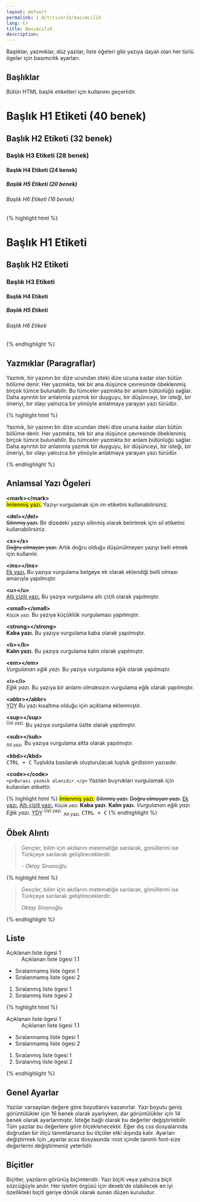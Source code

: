 ```yaml
---
layout: default
permalink: 1.0/tr/icerik/basimcilik
lang: tr
title: Basımcılık
description: 
---
```


<p class="girlik">
  Başlıklar, yazmıklar, düz yazılar, liste öğeleri gibi yazıya dayalı olan her türlü ögeler için basımcılık ayarları.
</p>
<h2>Başlıklar</h2>
<p>
  Bütün HTML başlık etiketleri için kullanımı geçerlidir. 
</p>
<div class="örnek">
<div class="önizleme">
  <h1>Başlık H1 Etiketi (40 benek)</h1>
  <h2>Başlık H2 Etiketi (32 benek)</h2>
  <h3>Başlık H3 Etiketi (28 benek)</h3>
  <h4>Başlık H4 Etiketi (24 benek)</h4>
  <h5>Başlık H5 Etiketi (20 benek)</h5>
  <h6>Başlık H6 Etiketi (16 benek)</h6>
</div>
</div>
{% highlight html %}
    <h1>Başlık H1 Etiketi</h1>
    <h2>Başlık H2 Etiketi</h2>
    <h3>Başlık H3 Etiketi</h3>
    <h4>Başlık H4 Etiketi</h4>
    <h5>Başlık H5 Etiketi</h5>
    <h6>Başlık H6 Etiketi</h6>
{% endhighlight %}

<br>
<h2>Yazmıklar (Paragraflar)</h2>
<div class="örnek">
<div class="önizleme">
  <p>
    Yazmık, bir yazının bir dize ucundan öteki dize ucuna kadar olan bütün bölüme denir. Her yazmıkta, tek bir ana düşünce çevresinde öbeklenmiş birçok tümce bulunabilir. Bu tümceler yazmıkta bir anlam bütünlüğü sağlar. Daha ayrıntılı bir anlatımla yazmık bir duyguyu, bir düşünceyi, bir isteği, bir öneriyi, bir olayı yalnızca bir yönüyle anlatmaya yarayan yazı türüdür.
  </p>
</div>
</div>
{% highlight html %}
    <p>
      Yazmık, bir yazının bir dize ucundan öteki dize ucuna kadar olan bütün bölüme denir. Her yazmıkta, tek bir ana düşünce çevresinde öbeklenmiş birçok tümce bulunabilir. Bu tümceler yazmıkta bir anlam bütünlüğü sağlar. Daha ayrıntılı bir anlatımla yazmık bir duyguyu, bir düşünceyi, bir isteği, bir öneriyi, bir olayı yalnızca bir yönüyle anlatmaya yarayan yazı türüdür.
    </p>
{% endhighlight %}

<br>
<h2>Anlamsal Yazı Ögeleri</h2>
<div class="örnek">
<div class="önizleme">
  <p>
    <b>&#60;mark&#62;&#60;/mark&#62;</b>
    <br>
    <mark>İmlenmiş yazı.</mark> Yazıyı vurgulamak için im etiketini kullanabilirsiniz.
  </p>
  <p>
    <b>&#60;del&#62;&#60;/del&#62;</b>
    <br>
    <del>Silinmiş yazı.</del> Bir dizedeki yazıyı silinmiş olarak belirtmek için sil etiketini kullanabilirsiniz.
  </p>
  <p>
    <b>&#60;s&#62;&#60;/s&#62;</b>
    <br>
    <s>Doğru olmayan yazı.</s> Artık doğru olduğu düşünülmeyen yazıyı belli etmek için kullanılır.
  </p>
  <p>
    <b>&#60;ins&#62;&#60;/ins&#62;</b>
    <br>
    <ins>Ek yazı.</ins> Bu yazıya vurgulama belgeye ek olarak eklendiği belli olması amacıyla yapılmıştır.
  </p>
  <p>
    <b>&#60;u&#62;&#60;/u&#62;</b>
    <br>
    <u>Altı çizili yazı.</u> Bu yazıya vurgulama altı çizili olarak yapılmıştır.
  </p>
  <p>
    <b>&#60;small&#62;&#60;/small&#62;</b>
    <br>
    <small>Küçük yazı.</small> Bu yazıya küçüklük vurgulaması yapılmıştır.
  </p>
  <p>
    <b>&#60;strong&#62;&#60;/strong&#62;</b>
    <br>
    <strong>Kaba yazı.</strong> Bu yazıya vurgulama kaba olarak yapılmıştır.
  </p>
    <p>
    <b>&#60;b&#62;&#60;/b&#62;</b>
    <br>
    <b>Kalın yazı.</b> Bu yazıya vurgulama kalın olarak yapılmıştır.
  </p>
  <p>
    <b>&#60;em&#62;&#60;/em&#62;</b>
    <br>
    <em>Vurgulanan eğik yazı.</em> Bu yazıya vurgulama eğik olarak yapılmıştır.
  </p>
  <p>
    <b>&#60;i&#62;&#60;/i&#62;</b>
    <br>
    <i>Eğik yazı.</i> Bu yazıya bir anlamı olmaksızın vurgulama eğik olarak yapılmıştır.
  </p>
  <p>
    <b>&#60;abbr&#62;&#60;/abbr&#62;</b>
    <br>
    <abbr title="Yığmaşık Duysu Yığası">YDY</abbr> Bu yazı kısaltma olduğu için açıklama eklenmiştir.
  </p>
  <p>
    <b>&#60;sup&#62;&#60;/sup&#62;</b>
    <br>
    <sup>Üst yazı.</sup> Bu yazıya vurgulama üstte olarak yapılmıştır.
  </p>
  <p>
    <b>&#60;sub&#62;&#60;/sub&#62;</b>
    <br>
    <sub>Alt yazı.</sub> Bu yazıya vurgulama altta olarak yapılmıştır.
  </p>
  <p>
    <b>&#60;kbd&#62;&#60;/kbd&#62;</b>
    <br>
    <kbd>CTRL + C</kbd> Tuşlukta basılarak oluşturulacak tuşluk girdisinin yazısıdır.
  </p>
  <p>
    <b>&#60;code&#62;&#60;/code&#62;</b>
    <br>
    <code>&#60;p&#62;Burası yazmık alanıdır.&#60;/p&#62;</code> Yazılan buyrukları vurgulamak için kullanılan etikettir.
  </p>
</div>
</div>
{% highlight html %}
    <mark>İmlenmiş yazı.</mark>
    <del>Silinmiş yazı.</del>
    <s>Doğru olmayan yazı.</s>
    <ins>Ek yazı.</ins>
    <u>Altı çizili yazı.</u>
    <small>Küçük yazı.</small>
    <strong>Kaba yazı.</strong>
    <b>Kalın yazı.</b>
    <em>Vurgulanan eğik yazı.</em>
    <i>Eğik yazı.</i>
    <abbr title="Yığmaşık Duysu Yığası">YDY</abbr>
    <sup>Üst yazı.</sup>
    <sub>Alt yazı.</sub>
    <kbd>CTRL + C</kbd>
{% endhighlight %}

<br>
<h2>Öbek Alıntı</h2>
<div class="örnek">
<div class="önizleme">
  <blockquote>
    <p>Gençler, bilim için akıllarını matematiğe sarılarak, gönüllerini ise Türkçeye sarılarak geliştireceklerdir. </p>
    <cite>- Oktay Sinanoğlu</cite>
  </blockquote>
</div>
</div>
{% highlight html %}
    <blockquote>
      <p>Gençler, bilim için akıllarını matematiğe sarılarak, gönüllerini ise Türkçeye sarılarak geliştireceklerdir. </p>
      <cite>Oktay Sinanoğlu</cite>
    </blockquote>
{% endhighlight %}

<br>
<h2>Liste</h2>
<div class="örnek">
<div class="önizleme">
  <dl>
    <dt>Açıklanan liste ögesi 1</dt>
    <dd>Açıklanan liste ögesi 1.1</dd>
  </dl>

  <ul>
    <li>Sıralanmamış liste ögesi 1</li>
    <li>Sıralanmamış liste ögesi 2</li>
  </ul>

  <ol>
    <li>Sıralanmış liste ögesi 1</li>
    <li>Sıralanmış liste ögesi 2</li>
  </ol>
</div>
</div>
{% highlight html %}
    <dl>
      <dt>Açıklanan liste ögesi 1</dt>
      <dd>Açıklanan liste ögesi 1.1</dd>
    </dl>
    <ul>
      <li>Sıralanmamış liste ögesi 1</li>
      <li>Sıralanmamış liste ögesi 2</li>
    </ul>
    <ol>
      <li>Sıralanmış liste ögesi 1</li>
      <li>Sıralanmış liste ögesi 2</li>
    </ol>
{% endhighlight %}
<br>
<h2>Genel Ayarlar</h2>
<p>
  Yazılar varsayılan değere göre boyutlarını kazanırlar. Yazı boyutu geniş görüntülükler için 16 benek olarak ayarlıyken, dar görüntülükler için 14 benek olarak ayarlanmıştır. İsteğe bağlı olarak bu değerler değiştirilebilir. Tüm yazılar bu değerlere göre ölçeklenecektir. Eğer dış css dosyalarında doğrudan bir ölçü tanımlarsanız bu ölçüler etki dışında kalır. Ayarları değiştirmek için _ayarlar.scss dosyasında :root içinde tanımlı font-size değerlerini değiştirmeniz yeterlidir.
</p>
<h2>Biçitler</h2>
<p>
  Biçitler, yazıların görünüş biçimleridir. Yazı biçiti veya yalnızca biçit sözcüğüyle anılır. Her işletim örgüsü için deveb'de olabilecek en iyi özellikteki biçiti geriye dönük olarak sunan düzen kuruludur.
</p>